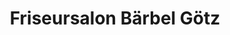 ---
title: "Friseursalon Bärbel Götz"
url: /westhausen/friseursalon-baerbel-goetz/
shop: Friseur
---